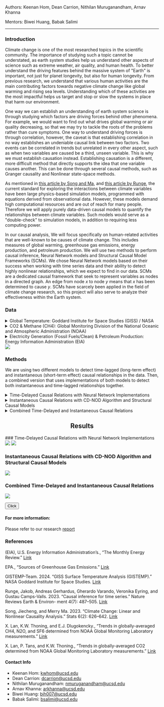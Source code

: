 Authors: Keenan Hom, Dean Carrion, Nithilan Muruganandham, Arnav Khanna

Mentors: Biwei Huang, Babak Salimi

---

### Introduction
Climate change is one of the most researched topics in the scientific community. The importance of studying such a topic cannot be understated, as earth system studies help us understand other aspects of science such as extreme weather, air quality, and human health. To better understand the driving features behind the massive system of "Earth" is important, not just for planet longevity, but also for human longevity. From previous research, we understand that various human activities are the main contributing factors towards negative climate change like global warming and rising sea levels. Understanding which of these activities are the most impactful helps us target and stop or slow the systems in place that harm our environment.

One way we can establish an understanding of earth system science is through studying which factors are driving forces behind other phenomena. For example, we would want to find out what drives global warming or air quality decreasing, so that we may try to tackle the roots of the problems rather than cure symptoms. One way to understand driving forces is through correlation, however, the caveat is that establishing correlation in no way establishes an undeniable causal link between two factors. Two events can be correlated in trends but unrelated in every other aspect, such as when two variables are caused be a third, unseen variable. This is why we must establish causation instead. Establishing causation is a different, more difficult method that directly supports the idea that one variable causes another. This can be done through several causal methods, such as Granger causality and Nonlinear state-space methods.

As mentioned in [this article by Song and Ma](https://www.mdpi.com/2571-905X/6/2/40), and [this article by Runge](https://doi.org/10.1038/s43017-023-00431-y), the current standard for exploring the interactions between climate variables have been large physics-based simulation models, programmed with equations derived from observational data. However, these models demand high computational resources and are out of reach for many people. Therefore we will apply purely data-driven causal models to quantify the relationships between climate variables. Such models would serve as a "double-check" to simulation models, in addition to requiring less computing power.

In our causal analysis, We will focus specifically on human-related activities that are well-known to be causes of climate change. This includes measures of global warming, greenhouse gas emissions, energy production, and petroleum production. We will use two methods to perform causal inference, Neural Network models and Structural Causal Model Frameworks (SCMs). We chose Neural Network models based on their success when working with time series data and their ability to detect highly nonlinear relationships, which we expect to find in our data. SCMs are a dedicated causal framework that seek to represent variables as nodes in a directed graph. An edge from node *x* to node *y* means that *x* has been determined to cause *y*. SCMs have scarcely been applied in the field of climate change research, so this project will also serve to analyze their effectiveness within the Earth system.

### Data
<details>
  <summary>Global Temperature: Goddard Institute for Space Studies (GISS) / NASA</summary>
  <br>
  https://data.giss.nasa.gov/gistemp/
</details>
<details>
  <summary>CO2 & Methane (CH4): Global Monitoring Division of the National Oceanic and Atmospheric Administration (NOAA)</summary>
  <br>
  * https://gml.noaa.gov/ccgg/trends/gl_data.html
  * https://gml.noaa.gov/ccgg/trends_ch4/
</details>
<details>
  <summary>Electricity Generation (Fossil Fuels/Clean) & Petroleum Production: Energy Information Administration (EIA)</summary>
  <br>
  * https://www.eia.gov/totalenergy/data/monthly/
  * https://www.eia.gov/international/data/world
</details>

<img src="assets/datavis.png" frameBorder=0>

### Methods

We are using two different models to detect time-lagged (long-term effect) and instantaneous (short-term effect) causal relationships in the data. Then, a combined version that uses implementations of both models to detect both instantaneous and time-lagged relationships together.

<details>
  <summary>Time-Delayed Causal Relations with Neural Network Implementations</summary>
  <br>
  With the assistance of the python package PyTorch, we trained several artificial neural network models on a large portion of the dataset, leaving some recent data as a validation set. This consisted of optimizing the number of layers in our Recurrent Neural Network and the ideal lag value. This model is used to determine Granger causality between variables. We determine causality by systematically leaving out one variable from the training data, training the model, and checking if the error is higher than that of a model trained on the full dataset. We retrain the same model many times to reduce the influence of randomness, and perform a t-test on the resulting errors. Additionally, we will use a NN (trained on the full dataset) to get the residuals when predicting for each variable; these residuals are later used in SCMs.
</details>

<details>
  <summary>Instantaneous Causal Relations with CD-NOD Algorithm and Structural Causal Models</summary>
  <br>
  Using the causallearn python package, the entire dataset was run through a CD-NOD algorithm to find instantaneous causal relations between each variable. This can then be visualized through a node graph. Using the causal links found from the CD-NOD algorithm, an additive noise model (ANM) was applied to each causal link to discover the direction of the link between each node. The ANM returns probabilities of causal direction between each given variable, and thus an $\alpha$ of 0.05 will be used to determine enough probable cause for a causal relation. The detection of instantaneous relations is important, since our data has been averaged on a monthly basis. One month is more than enough time for our climate variables to affect one another, but this change would appear to be instantaneous in our data.
</details>

<details>
  <summary>Combined Time-Delayed and Instantaneous Causal Relations</summary>
  <br>
  We are also able to combine NNs and SCMs to create a model that can detect both time-lagged and instantaneous causal relations. First, we fit a NN to the full dataset, which will attempt to predict one time step into the future using a specified number of lags. Then, we find the residuals between the predicted and actual data, and plug this in as input to an SCM. The SCM, in determining causal relations between residuals, will be able to find the instantaneous causal relations that our time-lagged model misses.
</details>

<center><h2>Results</h2></center>
### Time-Delayed Causal Relations with Neural Network Implementations
<img src="assets/rnn_predictions.png" frameBorder=2>
<img src="assets/rnn_importance_heatmap.png" frameBorder=2>

### Instantaneous Causal Relations with CD-NOD Algorithm and Structural Causal Models
<img src="assets/scm_node.png" frameBorder=2>

### Combined Time-Delayed and Instantaneous Causal Relations
<img src="assets/combined_node.png" frameBorder=2>

<button onclick="window.location.href='https://bing.com';">Click</button>

#### For more information:
Please refer to our research <a href="TEST_REPORT.pdf">report</a>


### References
(EIA), U.S. Energy Information Administration’s., “The Monthly Energy Review.” [Link](https://www.eia.gov/totalenergy/data/monthly/)

EPA., “Sources of Greenhouse Gas Emissions.” [Link](https://www.epa.gov/ghgemissions/sources-greenhouse-gas-emissions#:~:text=Carbon%20dioxide%20(CO2)%20makes,natural%20gas%2C%20to%20produce%20electricity.)

GISTEMP-Team. 2024. “GISS Surface Temperature Analysis (GISTEMP).” NASA Goddard
Institute for Space Studies. [Link](https://data.giss.nasa.gov/gistemp/)

Runge, Jakob, Andreas Gerhardus, Gherardo Varando, Veronika Eyring, and Gustau
Camps-Valls. 2023. “Causal inference for time series.” Nature Reviews Earth & Environ-
ment 4(7): 487–505. [Link](https://www.nature.com/articles/s43017-023-00431-y)

Song, Jiecheng, and Merry Ma. 2023. “Climate Change: Linear and Nonlinear Causality
Analysis.” Stats 6(2): 626–642. [Link](https://www.mdpi.com/2571-905X/6/2/40)

X. Lan, K.W. Thoning, and E.J. Dlugokencky., “Trends in globally-averaged CH4, N2O,
and SF6 determined from NOAA Global Monitoring Laboratory measurements.” [Link](https://gml.noaa.gov/ccgg/trends_doi.html)

X. Lan, P. Tans, and K.W. Thoning., “Trends in globally-averaged CO2 determined from
NOAA Global Monitoring Laboratory measurements.” [Link](https://gml.noaa.gov/ccgg/trends/global.html?doi=10.15138/9n0h-zh07)


#### Contact Info
* Keenan Hom: kwhom@ucsd.edu
* Dean Carrion: dcarrion@ucsd.edu
* Nithilan Muruganandham: nmuruganandham@ucsd.edu
* Arnav Khanna: arkhanna@ucsd.edu
* Biwei Huang: bih007@ucsd.edu
* Babak Salimi: bsalimi@ucsd.edu
